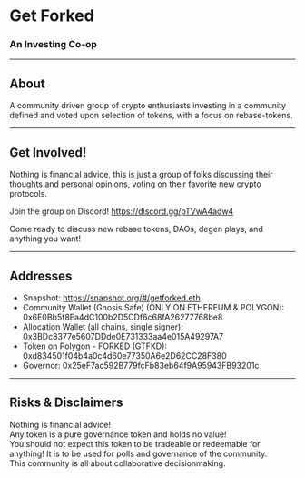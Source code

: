 # Get Forked
### An Investing Co-op

---

## About  
A community driven group of crypto enthusiasts investing in a community defined and voted upon selection of tokens, with a focus on rebase-tokens.  

---

## Get Involved!
Nothing is financial advice, this is just a group of folks discussing their thoughts and personal opinions, voting on their favorite new crypto protocols.  

Join the group on Discord! https://discord.gg/pTVwA4adw4  

Come ready to discuss new rebase tokens, DAOs, degen plays, and anything you want!  

---

## Addresses
- Snapshot: https://snapshot.org/#/getforked.eth
- Community Wallet (Gnosis Safe) (ONLY ON ETHEREUM & POLYGON): 0x6E0Bb5f8Ea4dC100b2D5CDf6c68fA26277768be8  
- Allocation Wallet (all chains, single signer): 0x3BDc8377e5607DDde0E731333aa4e015A49297A7
- Token on Polygon - FORKED (GTFKD): 0xd834501f04b4a0c4d60e77350A6e2D62CC28F380
- Governor: 0x25eF7ac592B779fcFb83eb64f9A95943FB93201c  

--- 

## Risks & Disclaimers
Nothing is financial advice!  
Any token is a pure governance token and holds no value!  
You should not expect this token to be tradeable or redeemable for anything! It is to be used for polls and governance of the community.  
This community is all about collaborative decisionmaking.  
